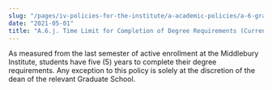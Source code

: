 ```yaml
---
slug: "/pages/iv-policies-for-the-institute/a-academic-policies/a-6-grades-credits-and-academic-policies/a-6-j-time-limit-for-completion-of-degree-requirements-currency"
date: "2021-05-01"
title: "A.6.j. Time Limit for Completion of Degree Requirements (Currency)"
---
```


As measured from the last semester of active enrollment at the Middlebury Institute, students have five (5) years to complete their degree requirements. Any exception to this policy is solely at the discretion of the dean of the relevant Graduate School.

